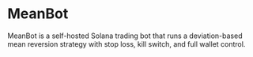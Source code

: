 # MeanBot
MeanBot is a self-hosted Solana trading bot that runs a deviation-based mean reversion strategy with stop loss, kill switch, and full wallet control.
